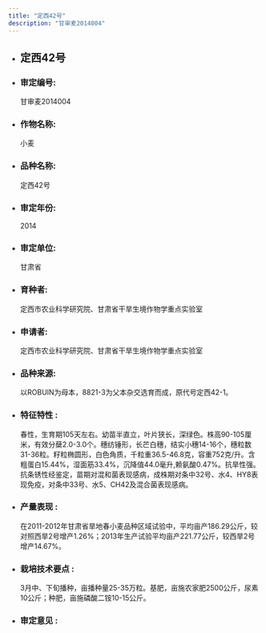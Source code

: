 ```yaml
---
title: "定西42号"
description: "甘审麦2014004"
---
```

* ## 定西42号
* ###  审定编号:  
   甘审麦2014004

*  ### 作物名称:  
   小麦

*   ###  品种名称: 
    定西42号

*   ### 审定年份: 
    2014

*   ### 审定单位:  
    甘肃省

*   ### 育种者:  
    定西市农业科学研究院、甘肃省干旱生境作物学重点实验室

*   ### 申请者:  
    定西市农业科学研究院、甘肃省干旱生境作物学重点实验室

*   ### 品种来源:  
    以ROBUIN为母本，8821-3为父本杂交选育而成，原代号定西42-1。

*   ### 特征特性 : 
    春性，生育期105天左右。幼苗半直立，叶片狭长，深绿色。株高90-105厘米，有效分蘖2.0-3.0个。穗纺锤形，长芒白穗，结实小穗14-16个，穗粒数31-36粒。籽粒椭圆形，白色角质，千粒重36.5-46.8克，容重752克/升。含粗蛋白15.44%，湿面筋33.4%，沉降值44.0毫升,赖氨酸0.47%。抗旱性强。抗条锈性经鉴定，苗期对混和菌表现感病，成株期对条中32号、水4、HY8表现免疫，对条中33号、水5、CH42及混合菌表现感病。

*   ### 产量表现 : 
    在2011-2012年甘肃省旱地春小麦品种区域试验中，平均亩产186.29公斤，较对照西旱2号增产1.26%；2013年生产试验平均亩产221.77公斤，较西旱2号增产14.67%。

*   ### 栽培技术要点 : 
    3月中、下旬播种，亩播种量25-35万粒。基肥，亩施农家肥2500公斤，尿素10公斤；种肥，亩施磷酸二铵10-15公斤。

*   ### 审定意见 : 
    
